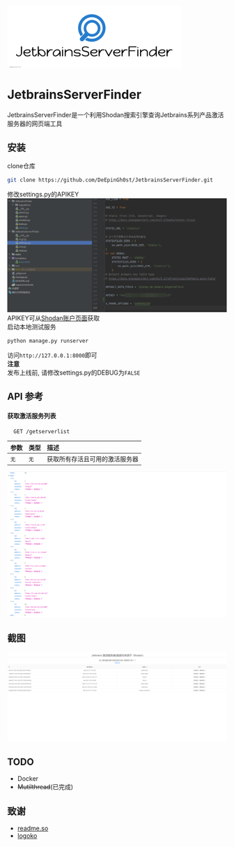 
![Logo](https://raw.githubusercontent.com/DeEpinGh0st/BlogOSS/main/aticles/2022/11/29/202211292006258.png)


# JetbrainsServerFinder

JetbrainsServerFinder是一个利用Shodan搜索引擎查询Jetbrains系列产品激活服务器的网页端工具


## 安装

clone仓库

```bash
git clone https://github.com/DeEpinGh0st/JetbrainsServerFinder.git
```
修改settings.py的APIKEY  
![](https://raw.githubusercontent.com/DeEpinGh0st/BlogOSS/main/aticles/2022/11/29/202211292015247.png)
APIKEY可从[Shodan账户页面](https://account.shodan.io/)获取  
启动本地测试服务  
```bash
python manage.py runserver
```
访问`http://127.0.0.1:8000`即可  
**注意**  
发布上线前, 请修改settings.py的DEBUG为`FALSE`  
## API 参考

#### 获取激活服务列表

```http
  GET /getserverlist
```

| 参数 | 类型     | 描述                |
| :-------- | :------- | :------------------------- |
| `无` | `无` | 获取所有存活且可用的激活服务器 |

![](https://raw.githubusercontent.com/DeEpinGh0st/BlogOSS/main/aticles/2022/11/29/202211291943755.png)
## 截图

![](https://raw.githubusercontent.com/DeEpinGh0st/BlogOSS/main/aticles/2022/11/29/202211301537522.png)


## TODO

 - Docker
 - ~~Mutilthread~~(已完成)


## 致谢

 - [readme.so](https://readme.so)
 - [logoko](https://www.logoko.com.cn)
 


